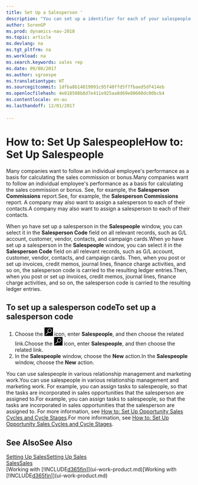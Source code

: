 ```yaml
---
title: Set Up a Salesperson '
description: "You can set up a identifier for each of your salespeople, so you can track an individual’s performance or assign a salesperson to a contact."
author: SorenGP
ms.prod: dynamics-nav-2018
ms.topic: article
ms.devlang: na
ms.tgt_pltfrm: na
ms.workload: na
ms.search.keywords: sales rep
ms.date: 09/08/2017
ms.author: sgroespe
ms.translationtype: HT
ms.sourcegitcommit: 1dfba8b14019991c95f40ffd5f7fbaed5df414eb
ms.openlocfilehash: 4e818508b8d7e411e925aa8d69e80660dc00bcb4
ms.contentlocale: en-au
ms.lasthandoff: 12/01/2017

---
```

# <a name="how-to-set-up-salespeople"></a><span data-ttu-id="784a8-103">How to: Set Up Salespeople</span><span class="sxs-lookup"><span data-stu-id="784a8-103">How to: Set Up Salespeople</span></span>
<span data-ttu-id="784a8-104">Many companies want to follow an individual employee's performance as a basis for calculating the sales commission or bonus.</span><span class="sxs-lookup"><span data-stu-id="784a8-104">Many companies want to follow an individual employee's performance as a basis for calculating the sales commission or bonus.</span></span> <span data-ttu-id="784a8-105">See, for example, the **Salesperson Commissions** report.</span><span class="sxs-lookup"><span data-stu-id="784a8-105">See, for example, the **Salesperson Commissions** report.</span></span> <span data-ttu-id="784a8-106">A company may also want to assign a salesperson to each of their contacts.</span><span class="sxs-lookup"><span data-stu-id="784a8-106">A company may also want to assign a salesperson to each of their contacts.</span></span>

<span data-ttu-id="784a8-107">When yo have set up a salesperson in the **Salespeople** window, you can select it in the **Salesperson Code** field on all relevant records, such as G/L account, customer, vendor, contacts, and campaign cards.</span><span class="sxs-lookup"><span data-stu-id="784a8-107">When yo have set up a salesperson in the **Salespeople** window, you can select it in the **Salesperson Code** field on all relevant records, such as G/L account, customer, vendor, contacts, and campaign cards.</span></span> <span data-ttu-id="784a8-108">Then, when you post or set up invoices, credit memos, journal lines, finance charge activities, and so on, the salesperson code is carried to the resulting ledger entries.</span><span class="sxs-lookup"><span data-stu-id="784a8-108">Then, when you post or set up invoices, credit memos, journal lines, finance charge activities, and so on, the salesperson code is carried to the resulting ledger entries.</span></span>

## <a name="to-set-up-a-salesperson-code"></a><span data-ttu-id="784a8-109">To set up a salesperson code</span><span class="sxs-lookup"><span data-stu-id="784a8-109">To set up a salesperson code</span></span>
1. <span data-ttu-id="784a8-110">Choose the ![Search for Page or Report](media/ui-search/search_small.png "Search for Page or Report icon") icon, enter **Salespeople**, and then choose the related link.</span><span class="sxs-lookup"><span data-stu-id="784a8-110">Choose the ![Search for Page or Report](media/ui-search/search_small.png "Search for Page or Report icon") icon, enter **Salespeople**, and then choose the related link.</span></span>
2. <span data-ttu-id="784a8-111">In the **Salespeople** window, choose the **New** action.</span><span class="sxs-lookup"><span data-stu-id="784a8-111">In the **Salespeople** window, choose the **New** action.</span></span>

<span data-ttu-id="784a8-112">You can use salespeople in various relationship management and marketing work.</span><span class="sxs-lookup"><span data-stu-id="784a8-112">You can use salespeople in various relationship management and marketing work.</span></span> <span data-ttu-id="784a8-113">For example, you can assign tasks to salespeople, so that the tasks are incorporated in sales opportunities that the salesperson are assigned to.</span><span class="sxs-lookup"><span data-stu-id="784a8-113">For example, you can assign tasks to salespeople, so that the tasks are incorporated in sales opportunities that the salesperson are assigned to.</span></span> <span data-ttu-id="784a8-114">For more information, see [How to: Set Up Opportunity Sales Cycles and Cycle Stages](marketing-how-setup-opportunity-sales-cycles-stages.md).</span><span class="sxs-lookup"><span data-stu-id="784a8-114">For more information, see [How to: Set Up Opportunity Sales Cycles and Cycle Stages](marketing-how-setup-opportunity-sales-cycles-stages.md).</span></span>

## <a name="see-also"></a><span data-ttu-id="784a8-115">See Also</span><span class="sxs-lookup"><span data-stu-id="784a8-115">See Also</span></span>
[<span data-ttu-id="784a8-116">Setting Up Sales</span><span class="sxs-lookup"><span data-stu-id="784a8-116">Setting Up Sales</span></span>](sales-setup-sales.md)  
[<span data-ttu-id="784a8-117">Sales</span><span class="sxs-lookup"><span data-stu-id="784a8-117">Sales</span></span>](sales-manage-sales.md)  
<span data-ttu-id="784a8-118">[Working with [!INCLUDE[d365fin](includes/d365fin_md.md)]](ui-work-product.md)</span><span class="sxs-lookup"><span data-stu-id="784a8-118">[Working with [!INCLUDE[d365fin](includes/d365fin_md.md)]](ui-work-product.md)</span></span>  


